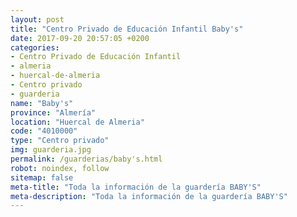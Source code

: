 ```yaml
---
layout: post
title: "Centro Privado de Educación Infantil Baby's"
date: 2017-09-20 20:57:05 +0200
categories:
- Centro Privado de Educación Infantil
- almeria
- huercal-de-almeria
- Centro privado
- guarderia
name: "Baby's"
province: "Almería"
location: "Huercal de Almeria"
code: "4010000"
type: "Centro privado"
img: guarderia.jpg
permalink: /guarderias/baby's.html
robot: noindex, follow
sitemap: false
meta-title: "Toda la información de la guardería BABY'S"
meta-description: "Toda la información de la guardería BABY'S"
---
```

